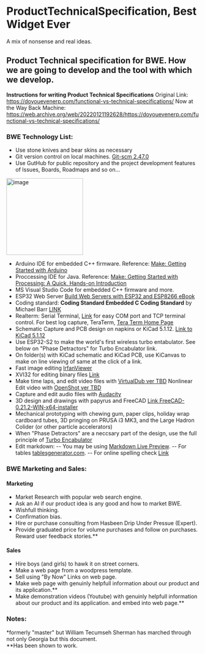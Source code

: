 #  ProductTechnicalSpecification, Best Widget Ever
A mix of nonsense and real ideas.

## Product Technical specification for BWE. How we are going to develop and the tool with which we develop.
**Instructions for writing Product Technical Specifications**
Original Link: https://doyouevenerp.com/functional-vs-technical-specifications/
Now at the Way Back Machine: https://web.archive.org/web/20220121192628/https://doyouevenerp.com/functional-vs-technical-specifications/

### BWE Technology List:  
- Use stone knives and bear skins as necessary
- Git version control on local machines. [Git-scm 2.47.0](https://git-scm.com/downloads)  
- Use GutHub for public repository and the project development features of Issues, Boards, Roadmaps and so on...
<img width="200" alt="image" src="https://github.com/user-attachments/assets/23024fd5-8da1-40ec-8622-6d1e742fc3dc">

- Arduino IDE for embedded C++ firmware. Reference: [Make: Getting Started with Arduino](https://www.amazon.com/Getting-Started-Arduino-Electronics-Prototyping/dp/1680456938)
- Proccessing IDE for Java.  Reference: [Make: Getting Started with Processing: A Quick, Hands-on Introduction](https://www.amazon.com/Make-Getting-Processing-Casey-Reas/dp/144937980X)
- MS Visual Studio Code for embedded C++ firmware and more.
- ESP32 Web Server [Build Web Servers with ESP32 and ESP8266 eBook](https://randomnerdtutorials.com/build-web-servers-esp32-esp8266-ebook/)
- Coding standard: **Coding Standard Embedded C Coding Standard** by Michael Barr [LINK](https://barrgroup.com/sites/default/files/barr_c_coding_standard_2018.pdf)  
- Realterm: Serial Terminal, [Link](https://realterm.sourceforge.io/) for easy COM port and TCP terminal control. For best log capture, TeraTerm, [Tera Term Home Page](https://teratermproject.github.io/index-en.html)
- Schematic Capture and PCB design on napkins or KiCad 5.1.12.  [Link to KiCad 5.1.12](https://downloads.kicad.org/kicad/windows/explore/stable/download/kicad-5.1.12_1-x86_64.exe)  
- Use ESP32-S2 to make the world's first wireless turbo entabulator. See below on "Phase Detractors" for Turbo Encabulator link.  
- On folder(s) with KiCad schematic and KiCad PCB, use KiCanvas to make on line viewing of same at the click of a link.
- Fast image editing [IrfanViewer](https://www.irfanview.com/64bit.htm)
- XVI32 for editing binary files [Link](https://download.cnet.com/download/xvi32/3000-windows-xvi32.html)
- Make time laps, and edit video files with [VirtualDub ver TBD](https://www.virtualdub.org/)  Nonlinear Edit video with [OpenShot ver TBD](https://www.openshot.org/)
- Capture and edit audio files with [Audacity](https://www.audacityteam.org/)
- 3D design and drawings with papyrus and FreeCAD  [Link FreeCAD-0.21.2-WIN-x64-installer](https://github.com/FreeCAD/FreeCAD/releases/download/0.21.2/FreeCAD-0.21.2-WIN-x64-installer-1.exe)  
- Mechanical prototyping with chewing gum, paper clips, holiday wrap cardboard tubes, 3D pringing on PRUSA i3 MK3, and the Large Hadron Colider (or other particle accelerators)  
- When "Phase Detractors" are a neccsary part of the design, use the full principle of [Turbo Encabulator](https://www.youtube.com/watch?v=Ac7G7xOG2Ag)
- Edit markdown:
-- You may be using [Markdown Live Preview](https://markdownlivepreview.com/).
-- For tables [tablesgenerator.com](https://tablesgenerator.com/markdown_tables).
-- For online spelling check [Link](https://www.online-spellcheck.com/)

### BWE Marketing and Sales:
#### Marketing
- Market Research with popular web search engine.
- Ask an AI if our product idea is any good and how to market BWE.
- Wishfull thinking.
- Confirmation bias.
- Hire or purchase consulting from Hasbeen Drip Under Pressue (Expert).
- Provide graduated price for volume purchases and follow on purchases. Reward user feedback stories.**

#### Sales
- Hire boys (and girls) to hawk it on street corners.
- Make a web page from a woodpress template.
- Sell using "By Now" Links on web page.
- Make web page with genuinly helpfull information about our product and its application.**
- Make demonstration videos (Youtube) with genuinly helpfull information about our product and its application. and embed into web page.**  


### Notes:
*formerly "master" but William Tecumseh Sherman has marched through not only Georgia but this document.  
**Has been shown to work.  

